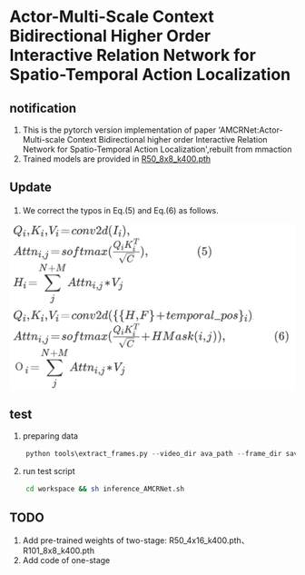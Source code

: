 # Actor-Multi-Scale Context Bidirectional Higher Order Interactive Relation Network for Spatio-Temporal Action Localization  

## notification
1. This is the pytorch version implementation of paper 'AMCRNet:Actor-Multi-scale Context Bidirectional higher order Interactive Relation Network for Spatio-Temporal Action Localization',rebuilt from mmaction
2. Trained models are provided in [R50_8x8_k400.pth](https://pan.baidu.com/s/1IZpKiOfE34mU_bJauETN3A?pwd=kesu)

## Update
1. We correct the typos in Eq.(5) and Eq.(6) as follows.　　

<p align="center">
  <img src="equation.png" align="middle" width = "700" />
</p>


## test
1. preparing data

```python
    python tools\extract_frames.py --video_dir ava_path --frame_dir saving_dir --num_processes nuber_process
```
2. run test script  
```bash
    cd workspace && sh inference_AMCRNet.sh
```

## TODO
1. Add pre-trained weights of two-stage: R50_4x16_k400.pth、R101_8x8_k400.pth
2. Add code of one-stage
